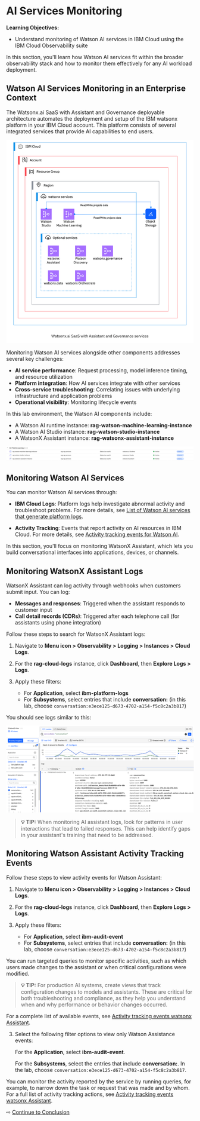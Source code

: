 # AI Services Monitoring

**Learning Objectives:**
- Understand monitoring of Watson AI services in IBM Cloud using the IBM Cloud Observability suite

In this section, you'll learn how Watson AI services fit within the broader observability stack and how to monitor them effectively for any AI workload deployment.

## Watson AI Services Monitoring in an Enterprise Context

The Watsonx.ai SaaS with Assistant and Governance deployable architecture automates the deployment and setup of the IBM watsonx platform in your IBM Cloud account. This platform consists of several integrated services that provide AI capabilities to end users.

![](images/70-1.png ':size=800')

Monitoring Watson AI services alongside other components addresses several key challenges:

- **AI service performance**: Request processing, model inference timing, and resource utilization
- **Platform integration**: How AI services integrate with other services
- **Cross-service troubleshooting**: Correlating issues with underlying infrastructure and application problems
- **Operational visibility**: Monitoring lifecycle events


In this lab environment, the Watson AI components include:
- A Watson AI runtime instance: **rag-watson-machine-learning-instance**
- A Watson AI Studio instance: **rag-watson-studio-instance**
- A WatsonX Assistant instance: **rag-watsonx-assistant-instance**

![](images/70-2.png ':size=800')

## Monitoring Watson AI Services

You can monitor Watson AI services through:

- **IBM Cloud Logs**: Platform logs help investigate abnormal activity and troubleshoot problems. For more details, see [List of Watson AI services that generate platform logs](https://cloud.ibm.com/docs/logs-router?topic=logs-router-cloud_services#watson).

- **Activity Tracking**: Events that report activity on AI resources in IBM Cloud. For more details, see [Activity tracking events for Watson AI](https://cloud.ibm.com/docs/atracker?topic=atracker-cloud_services_atracker#watson_ai).

In this section, you'll focus on monitoring WatsonX Assistant, which lets you build conversational interfaces into applications, devices, or channels.

## Monitoring WatsonX Assistant Logs

WatsonX Assistant can log activity through webhooks when customers submit input. You can log:

- **Messages and responses**: Triggered when the assistant responds to customer input
- **Call detail records (CDRs)**: Triggered after each telephone call (for assistants using phone integration)

Follow these steps to search for WatsonX Assistant logs:

1. Navigate to **Menu icon > Observability > Logging > Instances > Cloud Logs**.

2. For the **rag-cloud-logs** instance, click **Dashboard**, then **Explore Logs > Logs**.

3. Apply these filters:
   - For **Application**, select **ibm-platform-logs**
   - For **Subsystems**, select entries that include **conversation:<InstanceID>** (in this lab, choose `conversation:e3ece125-d673-4702-a154-f5c8c2a3b817`)

You should see logs similar to this:

![](images/70-3.png ':size=800')

> **💡 TIP:** When monitoring AI assistant logs, look for patterns in user interactions that lead to failed responses. This can help identify gaps in your assistant's training that need to be addressed.

## Monitoring Watson Assistant Activity Tracking Events

Follow these steps to view activity events for Watson Assistant:

1. Navigate to **Menu icon > Observability > Logging > Instances > Cloud Logs**.

2. For the **rag-cloud-logs** instance, click **Dashboard**, then **Explore Logs > Logs**.

3. Apply these filters:
   - For **Application**, select **ibm-audit-event**
   - For **Subsystems**, select entries that include **conversation:<InstanceID>** (in this lab, choose `conversation:e3ece125-d673-4702-a154-f5c8c2a3b817`)

You can run targeted queries to monitor specific activities, such as which users made changes to the assistant or when critical configurations were modified.

> **💡 TIP:** For production AI systems, create views that track configuration changes to models and assistants. These are critical for both troubleshooting and compliance, as they help you understand when and why performance or behavior changes occurred.

For a complete list of available events, see [Activity tracking events watsonx Assistant](https://cloud.ibm.com/docs/watson-assistant?topic=watson-assistant-at-events).

3. Select the following filter options to view only Watson Assistance events:

    For the **Application**, select **ibm-audit-event**.

    For the **Subsystems**, select the entries that include **conversation:<InstanceID>**. In the lab, choose `conversation:e3ece125-d673-4702-a154-f5c8c2a3b817`.

You can monitor the activity reported by the service by running queries, for example, to narrow down the task or request that was made and by whom. For a full list of activity tracking actions, see [Activity tracking events watsonx Assistant](https://cloud.ibm.com/docs/watson-assistant?topic=watson-assistant-at-events).

⇨ [Continue to Conclusion](100-conclusion.md)

